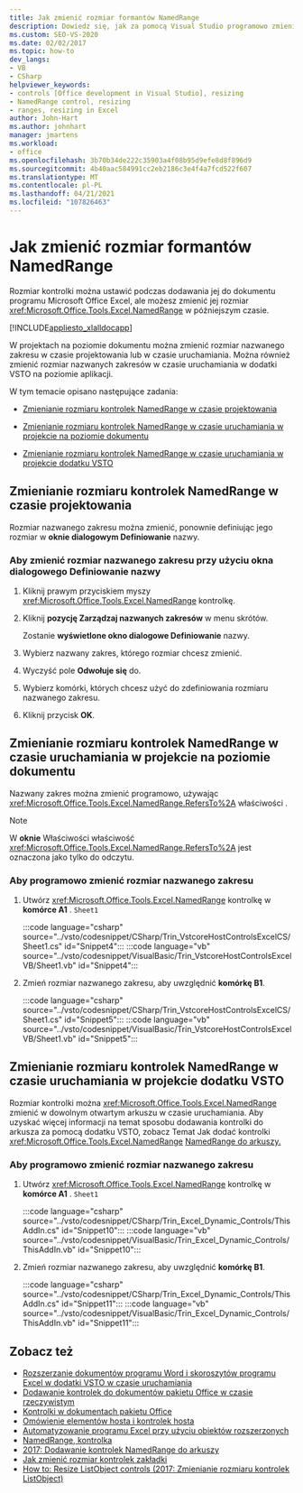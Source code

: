 ```yaml
---
title: Jak zmienić rozmiar formantów NamedRange
description: Dowiedz się, jak za pomocą Visual Studio programowo zmienić rozmiar kontrolek NamedRange w skoroszycie programu Microsoft Excel.
ms.custom: SEO-VS-2020
ms.date: 02/02/2017
ms.topic: how-to
dev_langs:
- VB
- CSharp
helpviewer_keywords:
- controls [Office development in Visual Studio], resizing
- NamedRange control, resizing
- ranges, resizing in Excel
author: John-Hart
ms.author: johnhart
manager: jmartens
ms.workload:
- office
ms.openlocfilehash: 3b70b34de222c35903a4f08b95d9efe8d8f896d9
ms.sourcegitcommit: 4b40aac584991cc2eb2186c3e4f4a7fcd522f607
ms.translationtype: MT
ms.contentlocale: pl-PL
ms.lasthandoff: 04/21/2021
ms.locfileid: "107826463"
---
```

# <a name="how-to-resize-namedrange-controls"></a>Jak zmienić rozmiar formantów NamedRange
  Rozmiar kontrolki można ustawić podczas dodawania jej do dokumentu programu Microsoft Office Excel, ale możesz zmienić jej rozmiar <xref:Microsoft.Office.Tools.Excel.NamedRange> w późniejszym czasie.

 [!INCLUDE[appliesto_xlalldocapp](../vsto/includes/appliesto-xlalldocapp-md.md)]

 W projektach na poziomie dokumentu można zmienić rozmiar nazwanego zakresu w czasie projektowania lub w czasie uruchamiania. Można również zmienić rozmiar nazwanych zakresów w czasie uruchamiania w dodatki VSTO na poziomie aplikacji.

 W tym temacie opisano następujące zadania:

- [Zmienianie rozmiaru kontrolek NamedRange w czasie projektowania](#designtime)

- [Zmienianie rozmiaru kontrolek NamedRange w czasie uruchamiania w projekcie na poziomie dokumentu](#runtimedoclevel)

- [Zmienianie rozmiaru kontrolek NamedRange w czasie uruchamiania w projekcie dodatku VSTO](#runtimeaddin)

## <a name="resize-namedrange-controls-at-design-time"></a><a name="designtime"></a> Zmienianie rozmiaru kontrolek NamedRange w czasie projektowania
 Rozmiar nazwanego zakresu można zmienić, ponownie definiując jego rozmiar w **oknie dialogowym Definiowanie** nazwy.

### <a name="to-resize-a-named-range-by-using-the-define-name-dialog-box"></a>Aby zmienić rozmiar nazwanego zakresu przy użyciu okna dialogowego Definiowanie nazwy

1. Kliknij prawym przyciskiem myszy <xref:Microsoft.Office.Tools.Excel.NamedRange> kontrolkę.

2. Kliknij **pozycję Zarządzaj nazwanych zakresów** w menu skrótów.

     Zostanie **wyświetlone okno dialogowe Definiowanie** nazwy.

3. Wybierz nazwany zakres, którego rozmiar chcesz zmienić.

4. Wyczyść pole **Odwołuje się** do.

5. Wybierz komórki, których chcesz użyć do zdefiniowania rozmiaru nazwanego zakresu.

6. Kliknij przycisk **OK**.

## <a name="resize-namedrange-controls-at-run-time-in-a-document-level-project"></a><a name="runtimedoclevel"></a> Zmienianie rozmiaru kontrolek NamedRange w czasie uruchamiania w projekcie na poziomie dokumentu
 Nazwany zakres można zmienić programowo, używając <xref:Microsoft.Office.Tools.Excel.NamedRange.RefersTo%2A> właściwości .

> [!NOTE]
> W **oknie** Właściwości właściwość <xref:Microsoft.Office.Tools.Excel.NamedRange.RefersTo%2A> jest oznaczona jako tylko do odczytu.

### <a name="to-resize-a-named-range-programmatically"></a>Aby programowo zmienić rozmiar nazwanego zakresu

1. Utwórz <xref:Microsoft.Office.Tools.Excel.NamedRange> kontrolkę w **komórce A1** . `Sheet1`

     :::code language="csharp" source="../vsto/codesnippet/CSharp/Trin_VstcoreHostControlsExcelCS/Sheet1.cs" id="Snippet4":::
     :::code language="vb" source="../vsto/codesnippet/VisualBasic/Trin_VstcoreHostControlsExcelVB/Sheet1.vb" id="Snippet4":::

2. Zmień rozmiar nazwanego zakresu, aby uwzględnić **komórkę B1**.

     :::code language="csharp" source="../vsto/codesnippet/CSharp/Trin_VstcoreHostControlsExcelCS/Sheet1.cs" id="Snippet5":::
     :::code language="vb" source="../vsto/codesnippet/VisualBasic/Trin_VstcoreHostControlsExcelVB/Sheet1.vb" id="Snippet5":::

## <a name="resize-namedrange-controls-at-run-time-in-a-vsto-add-in-project"></a><a name="runtimeaddin"></a> Zmienianie rozmiaru kontrolek NamedRange w czasie uruchamiania w projekcie dodatku VSTO
 Rozmiar kontrolki można <xref:Microsoft.Office.Tools.Excel.NamedRange> zmienić w dowolnym otwartym arkuszu w czasie uruchamiania. Aby uzyskać więcej informacji na temat sposobu dodawania kontrolki do arkusza za pomocą dodatku VSTO, zobacz Temat Jak dodać kontrolki <xref:Microsoft.Office.Tools.Excel.NamedRange> [NamedRange do arkuszy.](../vsto/how-to-add-namedrange-controls-to-worksheets.md)

### <a name="to-resize-a-named-range-programmatically"></a>Aby programowo zmienić rozmiar nazwanego zakresu

1. Utwórz <xref:Microsoft.Office.Tools.Excel.NamedRange> kontrolkę w **komórce A1** . `Sheet1`

     :::code language="csharp" source="../vsto/codesnippet/CSharp/Trin_Excel_Dynamic_Controls/ThisAddIn.cs" id="Snippet10":::
     :::code language="vb" source="../vsto/codesnippet/VisualBasic/Trin_Excel_Dynamic_Controls/ThisAddIn.vb" id="Snippet10":::

2. Zmień rozmiar nazwanego zakresu, aby uwzględnić **komórkę B1**.

     :::code language="csharp" source="../vsto/codesnippet/CSharp/Trin_Excel_Dynamic_Controls/ThisAddIn.cs" id="Snippet11":::
     :::code language="vb" source="../vsto/codesnippet/VisualBasic/Trin_Excel_Dynamic_Controls/ThisAddIn.vb" id="Snippet11":::

## <a name="see-also"></a>Zobacz też
- [Rozszerzanie dokumentów programu Word i skoroszytów programu Excel w dodatki VSTO w czasie uruchamiania](../vsto/extending-word-documents-and-excel-workbooks-in-vsto-add-ins-at-run-time.md)
- [Dodawanie kontrolek do dokumentów pakietu Office w czasie rzeczywistym](../vsto/adding-controls-to-office-documents-at-run-time.md)
- [Kontrolki w dokumentach pakietu Office](../vsto/controls-on-office-documents.md)
- [Omówienie elementów hosta i kontrolek hosta](../vsto/host-items-and-host-controls-overview.md)
- [Automatyzowanie programu Excel przy użyciu obiektów rozszerzonych](../vsto/automating-excel-by-using-extended-objects.md)
- [NamedRange, kontrolka](../vsto/namedrange-control.md)
- [2017: Dodawanie kontrolek NamedRange do arkuszy](../vsto/how-to-add-namedrange-controls-to-worksheets.md)
- [Jak zmienić rozmiar kontrolek zakładki](../vsto/how-to-resize-bookmark-controls.md)
- [How to: Resize ListObject controls (2017: Zmienianie rozmiaru kontrolek ListObject)](../vsto/how-to-resize-listobject-controls.md)
